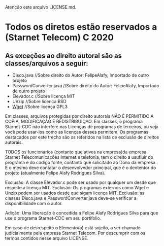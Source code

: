 Atenção este arquivo LICENSE.md.

# Todos os diretos estão reservados a (Starnet Telecom) C 2020
## As exceções ao direito autoral são as classes/arquivos a seguir:
* Disco.java //Sobre direito do Autor: FelipeAlafy, Importado de outro projeto
* PasswordConverter.java //Sobre direito do Autor: FelipeAlafy, Importado de outro projeto
* Elevador.c //Sobre licença MIT
* Unzip //Sobre licença BSD
* [Wget](https://www.gnu.org/software/wget/) //Sobre licença GPL3

Em classes, arquivos protegidas por direito autorais NÃO É PERMITIDO A COPIA, MODIFICAÇÃO E REDISTRIBUIÇÃO.
Em classes, o programa Starnet-CDC não interfere nas Licenças de programas de terceiros, ou seja você pode usar-los 
como as licenças desses permitem. Os programas destacados por este trecho são os referidos na lista de exclusão de
direitos autorais.

TODOS os funcionarios (contanto que ativos na empresa)da empresa Starnet Telecomunicações Internet e telefonia,
tem o direito a usufluir do programa e do código fonte, contanto que solicitado ao Dono da empresa. E o mesmo deve
contatar o desenvolvedor principal, que é o dententor do projeto (atualmente Felipe Alafy Rodrigues Silva).

Exclusão: A classe Elevador.c pode ser usado por qualquer um desde que respeite a licença MIT.
Exclusão: Os programas externos como Wget e Unzip podem ser usados desde que sigam licença MIT.
Exclusão: as classes Disco.java e PasswordConverter.java deve-se verificar a disponibilidade com o autor.

Adição: Uma liberação é concedida a Felipe Alafy Rodrigues Silva para que use o programa Starnet-CDC em seu portifolio.

Em caso de desrespeito o Elemento(a) está sujeito, a ser chamado judicialmente pela empresa Starnet Telecom.
Por descumprir com os termos contidos nesse arquivo LICENSE.
